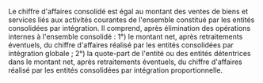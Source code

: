 Le chiffre d'affaires consolidé est égal au montant des ventes de biens et services liés aux activités courantes de
l'ensemble constitué par les entités consolidées par intégration.
Il comprend, après élimination des opérations internes à l'ensemble consolidé :
1°) le montant net, après retraitements éventuels, du chiffre d'affaires réalisé par les entités consolidées
par intégration globale ;
2°) la quote-part de l'entité ou des entités détentrices dans le montant net, après retraitements éventuels,
du chiffre d'affaires réalisé par les entités consolidées par intégration proportionnelle.